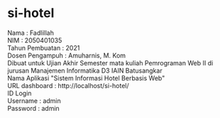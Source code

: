# si-hotel
Nama : Fadlillah<br>
NIM : 2050401035<br>
Tahun Pembuatan : 2021<br>
Dosen Pengampuh : Amuharnis, M. Kom<br>
Dibuat untuk Ujian Akhir Semester mata kuliah Pemrograman Web II di jurusan Manajemen Informatika D3 IAIN Batusangkar<br>
Nama Aplikasi "Sistem Informasi Hotel Berbasis Web"<br>
URL dashboard : http://localhost/si-hotel/<br>
ID Login<br>
Username : admin<br>
Password : admin<br>
